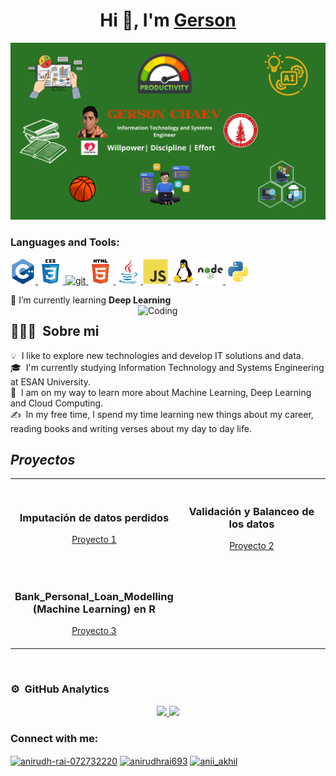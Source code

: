 <div align="center">
<h1 align="center">Hi 👋, I'm <a href="https://www.linkedin.com/in/gersonchaev">Gerson</a></h1>
</div>
<img src="backgroundGerson.png">

<br>
<h3 align="left">Languages and Tools:</h3>
<p align="left"> <a href="https://www.w3schools.com/cpp/" target="_blank" rel="noreferrer"> <img src="https://raw.githubusercontent.com/devicons/devicon/master/icons/cplusplus/cplusplus-original.svg" alt="cplusplus" width="40" height="40"/> </a> <a href="https://www.w3schools.com/css/" target="_blank" rel="noreferrer"> <img src="https://raw.githubusercontent.com/devicons/devicon/master/icons/css3/css3-original-wordmark.svg" alt="css3" width="40" height="40"/> </a> <a href="https://git-scm.com/" target="_blank" rel="noreferrer"> <img src="https://www.vectorlogo.zone/logos/git-scm/git-scm-icon.svg" alt="git" width="40" height="40"/> </a> <a href="https://www.w3.org/html/" target="_blank" rel="noreferrer"> <img src="https://raw.githubusercontent.com/devicons/devicon/master/icons/html5/html5-original-wordmark.svg" alt="html5" width="40" height="40"/> </a> <a href="https://www.java.com" target="_blank" rel="noreferrer"> <img src="https://raw.githubusercontent.com/devicons/devicon/master/icons/java/java-original.svg" alt="java" width="40" height="40"/> </a> <a href="https://developer.mozilla.org/en-US/docs/Web/JavaScript" target="_blank" rel="noreferrer"> <img src="https://raw.githubusercontent.com/devicons/devicon/master/icons/javascript/javascript-original.svg" alt="javascript" width="40" height="40"/> </a> <a href="https://www.linux.org/" target="_blank" rel="noreferrer"> <img src="https://raw.githubusercontent.com/devicons/devicon/master/icons/linux/linux-original.svg" alt="linux" width="40" height="40"/> </a> <a href="https://nodejs.org" target="_blank" rel="noreferrer"> <img src="https://raw.githubusercontent.com/devicons/devicon/master/icons/nodejs/nodejs-original-wordmark.svg" alt="nodejs" width="40" height="40"/> </a> <a href="https://www.python.org" target="_blank" rel="noreferrer"> <img src="https://raw.githubusercontent.com/devicons/devicon/master/icons/python/python-original.svg" alt="python" width="40" height="40"/> </a> 


🌱 I’m currently learning **Deep Learning**
<img align="right" alt="Coding" width="300" src="https://media.licdn.com/dms/image/D4D12AQFOan67rg3q8Q/article-cover_image-shrink_720_1280/0/1693761336583?e=2147483647&v=beta&t=E7bkbArtUYog3r8P1SILuVpj4P2mpFvEoj2RWBMiaKU">

## 👨🏻‍💻 &nbsp;Sobre mi
<!--👨‍💻 &nbsp;I'm Currently Working at \-->
💡 &nbsp;I like to explore new technologies and develop IT solutions and data.\
🎓 &nbsp;I'm currently studying Information Technology and Systems Engineering at ESAN University.\
🌱 &nbsp;I am on my way to learn more about Machine Learning, Deep Learning and Cloud Computing.\
✍️ &nbsp;In my free time, I spend my time learning new things about my career, reading books and writing verses about my day to day life.
<br>

## *Proyectos*
<table>
<tr>
    <td width="50%">
      <h3 align="center">Imputación de datos perdidos</h3>
      <div align="center">
        <a href="https://gersonevangelista.github.io/imputacion_data_perdida/Imputacion_datos_perdidos.html">Proyecto 1</a>
      </div>                                                                                    
    </td>

  <td width="50%">
  <br>
    <h3 align="center">Validación y Balanceo de los datos</h3>
    <div align="center">                                       
      <a href="https://gersonevangelista.github.io/Validacion_Balanceo_data/Validacion_Balanceo_de_Datos.html">Proyecto 2</a>
    </div>
    <br>
  </td>
</tr>

<tr>
<td width="50%">
  <br>
    <h3 align="center">Bank_Personal_Loan_Modelling (Machine Learning) en R</h3>
    <div align="center">                                       
      <a href="https://gersonevangelista.github.io/Bank_Personal_Loan_Modelling_GCE/Bank_Personal_Loan_Modelling.html">Proyecto 3</a>
    </div>
    <br>
  </td>
</tr>

</table>                                                                                 
<br>

### ⚙️ &nbsp;GitHub Analytics

<p align="center">
  <a href="https://github.com/GersonEvangelista">
    <img height="180em" src="https://github-readme-stats-eight-theta.vercel.app/api?username=GersonEvangelista&show_icons=true&theme=algolia&include_all_commits=true&count_private=true"/>
    <img height="180em" src="https://github-readme-stats-eight-theta.vercel.app/api/top-langs/?username=GersonEvangelista&layout=compact&langs_count=8&theme=algolia"/>
  </a>
</p>

<h3 align="left">Connect with me:</h3>
<p align="left">
  <a href="https://www.linkedin.com/in/gersonchaev" target="blank"><img align="center" src="https://raw.githubusercontent.com/rahuldkjain/github-profile-readme-generator/master/src/images/icons/Social/linked-in-alt.svg" alt="anirudh-rai-072732220" height="30" width="40" /></a>
  <a href="https://kaggle.com/gersonchaev" target="blank"><img align="center" src="https://raw.githubusercontent.com/rahuldkjain/github-profile-readme-generator/master/src/images/icons/Social/kaggle.svg" alt="anirudhrai693" height="30" width="40" /></a>
  <a href="https://instagram.com/gce.18" target="blank"><img align="center" src="https://raw.githubusercontent.com/rahuldkjain/github-profile-readme-generator/master/src/images/icons/Social/instagram.svg" alt="anii_akhil" height="30" width="40" /></a>
</p>
<br>
